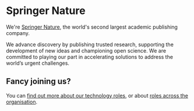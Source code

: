 # Springer Nature

We're [Springer Nature](https://www.springernature.com/gp), the world's second largest academic publishing company.

We advance discovery by publishing trusted research, supporting the development of new ideas and championing open science. We are committed to playing our part in accelerating solutions to address the world’s urgent challenges.

## Fancy joining us?

You can [find out more about our technology roles](https://group.springernature.com/gp/group/careers/technology), or about [roles across the organisation](https://careers.springernature.com).

